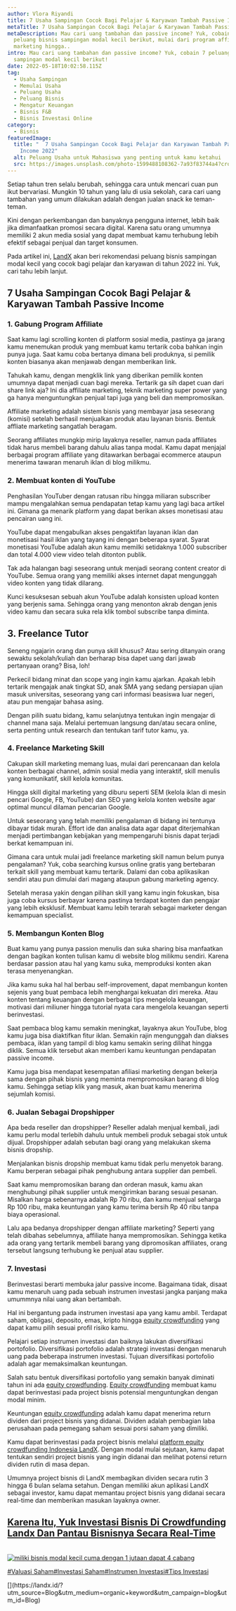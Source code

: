 ```yaml
---
author: Vlora Riyandi
title: 7 Usaha Sampingan Cocok Bagi Pelajar & Karyawan Tambah Passive Income
metaTitle: 7 Usaha Sampingan Cocok Bagi Pelajar & Karyawan Tambah Passive Income
metaDescription: Mau cari uang tambahan dan passive income? Yuk, cobain 7
  peluang bisnis sampingan modal kecil berikut, mulai dari program affiliate
  marketing hingga..
intro: Mau cari uang tambahan dan passive income? Yuk, cobain 7 peluang bisnis
  sampingan modal kecil berikut!
date: 2022-05-18T10:02:58.115Z
tag:
  - Usaha Sampingan
  - Memulai Usaha
  - Peluang Usaha
  - Peluang Bisnis
  - Mengatur Keuangan
  - Bisnis F&B
  - Bisnis Investasi Online
category:
  - Bisnis
featuredImage:
  title: "  7 Usaha Sampingan Cocok Bagi Pelajar dan Karyawan Tambah Passive
    Income 2022"
  alt: Peluang Usaha untuk Mahasiswa yang penting untuk kamu ketahui
  src: https://images.unsplash.com/photo-1599488108362-7a93f83744a4?crop=entropy&cs=tinysrgb&fm=jpg&ixlib=rb-1.2.1&q=80&raw_url=true&ixid=MnwxMjA3fDB8MHxwaG90by1wYWdlfHx8fGVufDB8fHx8&auto=format&fit=crop&w=870
---
```

Setiap tahun tren selalu berubah, sehingga cara untuk mencari cuan pun ikut bervariasi. Mungkin 10 tahun yang lalu di usia sekolah, cara cari uang tambahan yang umum dilakukan adalah dengan jualan snack ke teman-teman.

Kini dengan perkembangan dan banyaknya pengguna internet, lebih baik jika dimanfaatkan promosi secara digital. Karena satu orang umumnya memiliki 2 akun media sosial yang dapat membuat kamu terhubung lebih efektif sebagai penjual dan target konsumen.

Pada artikel ini, [LandX](https://www.landx.id/) akan beri rekomendasi peluang bisnis sampingan modal kecil yang cocok bagi pelajar dan karyawan di tahun 2022 ini. Yuk, cari tahu lebih lanjut.

## 7 Usaha Sampingan Cocok Bagi Pelajar & Karyawan Tambah Passive Income

### 1. Gabung Program Affiliate

Saat kamu lagi scrolling konten di platform sosial media, pastinya ga jarang kamu menemukan produk yang membuat kamu tertarik coba bahkan ingin punya juga. Saat kamu coba bertanya dimana beli produknya, si pemilik konten biasanya akan menjawab dengan memberikan link.

Tahukah kamu, dengan mengklik link yang diberikan pemilik konten umumnya dapat menjadi cuan bagi mereka. Tertarik ga sih dapet cuan dari share link aja? Ini dia affiliate marketing, teknik marketing super power yang ga hanya menguntungkan penjual tapi juga yang beli dan mempromosikan.

Affiliate marketing adalah sistem bisnis yang membayar jasa seseorang (komisi) setelah berhasil menjualkan produk atau layanan bisnis. Bentuk affliate marketing sangatlah beragam.

Seorang affiliates mungkip mirip layaknya reseller, namun pada affiliates tidak harus membeli barang dahulu alias tanpa modal. Kamu dapat menjajal berbagai program affiliate yang ditawarkan berbagai ecommerce ataupun menerima tawaran menaruh iklan di blog milikmu.

### 2. Membuat konten di YouTube

Penghasilan YouTuber dengan ratusan ribu hingga miliaran subscriber mampu mengalahkan semua pendapatan tetap kamu yang lagi baca artikel ini. Gimana ga menarik platform yang dapat berikan akses monetisasi atau pencairan uang ini.

YouTube dapat mengabulkan akses pengaktifan layanan iklan dan monetisasi hasil iklan yang tayang ini dengan beberapa syarat. Syarat monetisasi YouTube adalah akun kamu memilki setidaknya 1.000 subscriber dan total 4.000 view video telah ditonton publik.

Tak ada halangan bagi seseorang untuk menjadi seorang content creator di YouTube. Semua orang yang memiliki akses internet dapat mengunggah video konten yang tidak dilarang. 

Kunci kesuksesan sebuah akun YouTube adalah konsisten upload konten yang berjenis sama. Sehingga orang yang menonton akrab dengan jenis video kamu dan secara suka rela klik tombol subscribe tanpa diminta.

## 3. Freelance Tutor

Seneng ngajarin orang dan punya skill khusus? Atau sering ditanyain orang sewaktu sekolah/kuliah dan berharap bisa dapet uang dari jawab pertanyaan orang? Bisa, loh!

Perkecil bidang minat dan scope yang ingin kamu ajarkan. Apakah lebih tertarik mengajak anak tingkat SD, anak SMA yang sedang persiapan ujian masuk universitas, seseorang yang cari informasi beasiswa luar negeri, atau pun mengajar bahasa asing.

Dengan pilih suatu bidang, kamu selanjutnya tentukan ingin mengajar di channel mana saja. Melalui pertemuan langsung dan/atau secara online, serta penting untuk research dan tentukan tarif tutor kamu, ya.

### 4. Freelance Marketing Skill

Cakupan skill marketing memang luas, mulai dari perencanaan dan kelola konten berbagai channel, admin sosial media yang interaktif, skill menulis yang komunikatif, skill kelola komunitas. 

Hingga skill digital marketing yang diburu seperti SEM (kelola iklan di mesin pencari Google, FB, YouTube) dan SEO yang kelola konten website agar optimal muncul dilaman pencarian Google.

Untuk seseorang yang telah memiliki pengalaman di bidang ini tentunya dibayar tidak murah. Effort ide dan analisa data agar dapat diterjemahkan menjadi pertimbangan kebijakan yang mempengaruhi bisnis dapat terjadi berkat kemampuan ini.

Gimana cara untuk mulai jadi freelance marketing skill namun belum punya pengalaman? Yuk, coba searching kursus online gratis yang bertebaran terkait skill yang membuat kamu tertarik. Dalami dan coba aplikasikan sendiri atau pun dimulai dari magang ataupun gabung marketing agency.

Setelah merasa yakin dengan pilihan skill yang kamu ingin fokuskan, bisa juga coba kursus berbayar karena pastinya terdapat konten dan pengajar yang lebih eksklusif. Membuat kamu lebih terarah sebagai marketer dengan kemampuan specialist.

### 5. Membangun Konten Blog

Buat kamu yang punya passion menulis dan suka sharing bisa manfaatkan dengan bagikan konten tulisan kamu di website blog milikmu sendiri. Karena berdasar passion atau hal yang kamu suka, memproduksi konten akan terasa menyenangkan.

Jika kamu suka hal hal berbau self-improvement, dapat membangun konten sejenis yang buat pembaca lebih menghargai kekuatan diri mereka. Atau konten tentang keuangan dengan berbagai tips mengelola keuangan, motivasi dari miliuner hingga tutorial nyata cara mengelola keuangan seperti berinvestasi.

Saat pembaca blog kamu semakin meningkat, layaknya akun YouTube, blog kamu juga bisa diaktifkan fitur iklan. Semakin rajin mengunggah dan diakses pembaca, iklan yang tampil di blog kamu semakin sering dilihat hingga diklik. Semua klik tersebut akan memberi kamu keuntungan pendapatan passive income.

Kamu juga bisa mendapat kesempatan afiliasi marketing dengan bekerja sama dengan pihak bisnis yang meminta mempromosikan barang di blog kamu. Sehingga setiap klik yang masuk, akan buat kamu menerima sejumlah komisi.

### 6. Jualan Sebagai Dropshipper

Apa beda reseller dan dropshipper? Reseller adalah menjual kembali, jadi kamu perlu modal terlebih dahulu untuk membeli produk sebagai stok untuk dijual. Dropshipper adalah sebutan bagi orang yang melakukan skema bisnis dropship.

Menjalankan bisnis dropship membuat kamu tidak perlu menyetok barang. Kamu berperan sebagai pihak penghubung antara supplier dan pembeli. 

Saat kamu mempromosikan barang dan orderan masuk, kamu akan menghubungi pihak supplier untuk mengirimkan barang sesuai pesanan. Misalkan harga sebenarnya adalah Rp 70 ribu, dan kamu menjual seharga Rp 100 ribu, maka keuntungan yang kamu terima bersih Rp 40 ribu tanpa biaya operasional.

Lalu apa bedanya dropshipper dengan affiliate marketing? Seperti yang telah dibahas sebelumnya, affiliate hanya mempromosikan. Sehingga ketika ada orang yang tertarik membeli barang yang dipromosikan affiliates, orang tersebut langsung terhubung ke penjual atau supplier.

### 7. Investasi

Berinvestasi berarti membuka jalur passive income. Bagaimana tidak, disaat kamu menaruh uang pada sebuah instrumen investasi jangka panjang maka umummnya nilai uang akan bertambah.

Hal ini bergantung pada instrumen investasi apa yang kamu ambil. Terdapat saham, obligasi, deposito, emas, kripto hingga [equity crowdfunding](https://www.landx.id/) yang dapat kamu pilih sesuai profil risiko kamu. 

Pelajari setiap instrumen investasi dan baiknya lakukan diversifikasi portofolio. Diversifikasi portofolio adalah strategi investasi dengan menaruh uang pada beberapa instrumen investasi. Tujuan diversifikasi portofolio adalah agar memaksimalkan keuntungan.

Salah satu bentuk diversifikasi portofolio yang semakin banyak diminati tahun ini ada [equity crowdfunding](https://www.landx.id/). [Equity crowdfunding](https://www.landx.id/) membuat kamu dapat berinvestasi pada project bisnis potensial menguntungkan dengan modal minim. 

Keuntungan [equity crowdfunding](https://www.landx.id/) adalah kamu dapat menerima return dividen dari project bisnis yang didanai. Dividen adalah pembagian laba perusahaan pada pemegang saham sesuai porsi saham yang dimiliki.

Kamu dapat berinvestasi pada project bisnis melalui [platform equity crowdfunding Indonesia LandX](https://www.landx.id/). Dengan modal mulai sejutaan, kamu dapat tentukan sendiri project bisnis yang ingin didanai dan melihat potensi return dividen rutin di masa depan.

Umumnya project bisnis di LandX membagikan dividen secara rutin 3 hingga 6 bulan selama setahun. Dengan memiliki akun aplikasi LandX sebagai investor, kamu dapat memantau project bisnis yang didanai secara real-time dan memberikan masukan layaknya owner.

## [Karena Itu, Yuk Investasi Bisnis Di Crowdfunding Landx Dan Pantau Bisnisnya Secara Real-Time](https://landx.id/?utm_source=Blog&utm_medium=organic+keyword&utm_campaign=blog&utm_id=Blog)

<!--StartFragment-->

[\
![miliki bisnis modal kecil cuma dengan 1 jutaan dapat 4 cabang ](https://accountgram-production.sfo2.cdn.digitaloceanspaces.com/landx_ghost/2021/11/jadi-owner-bisnis-hanya-1-jutaan-dengan-cuan-yang-sangat-menjanjikan.png)](https://landx.id/?utm_source=Blog&utm_medium=organic+keyword&utm_campaign=blog&utm_id=Blog)

[\#Valuasi Saham](https://landx.id/blog/tag/valuasi-saham)[\#Investasi Saham](https://landx.id/blog/tag/investasi-saham)[\#Instrumen Investasi](https://landx.id/blog/tag/instrumen-investasi)[\#Tips Investasi](https://landx.id/blog/tag/tips-investasi)



<!--EndFragment-->[](https://landx.id/?utm_source=Blog&utm_medium=organic+keyword&utm_campaign=blog&utm_id=Blog)